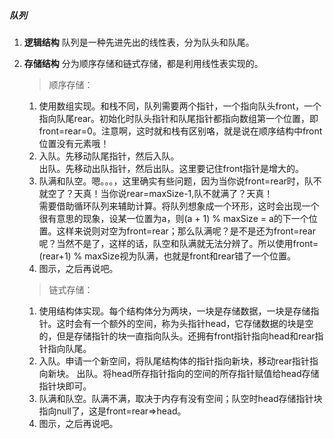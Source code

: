 ##### 队列

1. **逻辑结构** 队列是一种先进先出的线性表，分为队头和队尾。

2. **存储结构** 分为顺序存储和链式存储，都是利用线性表实现的。
   > 顺序存储：  
   1. 使用数组实现。和栈不同，队列需要两个指针，一个指向队头front，一个指向队尾rear。初始化时队头指针和队尾指针都指向数组第一个位置，即front=rear=0。注意啊，这时就和栈有区别咯，就是说在顺序结构中front位置没有元素哦！
   2. 入队。先移动队尾指针，然后入队。  
      出队。先移动出队指针，然后出队。这里要记住front指针是增大的。
   3. 队满和队空。嗯。。。，这里确实有些问题，因为当你说front=rear时，队不就空了？天真！当你说rear=maxSize-1,队不就满了？天真！  
      需要借助循环队列来辅助计算。将队列想象成一个环形，这时会出现一个很有意思的现象，设某一位置为a，则(a + 1) % maxSize = a的下一个位置。这样来说则对空为front=rear；那么队满呢？是不是还为front=rear呢？当然不是了，这样的话，队空和队满就无法分辨了。所以使用front=(rear+1) % maxSize视为队满，也就是front和rear错了一个位置。
   4. 图示，之后再说吧。

   > 链式存储：
   1. 使用结构体实现。每个结构体分为两块，一块是存储数据，一块是存储指针。这时会有一个额外的空间，称为头指针head，它存储数据的块是空的，但是存储指针的块一直指向队头。还拥有front指针指向head和rear指针指向队尾。
   2. 入队。申请一个新空间，将队尾结构体的指针指向新块，移动rear指针指向新块。
      出队。将head所存指针指向的空间的所存指针赋值给head存储指针块即可。
   3. 队满和队空。队满不满，取决于内存有没有空间；队空时head存储指针块指向null了，这是front=rear=>head。
   4. 图示，之后再说吧。